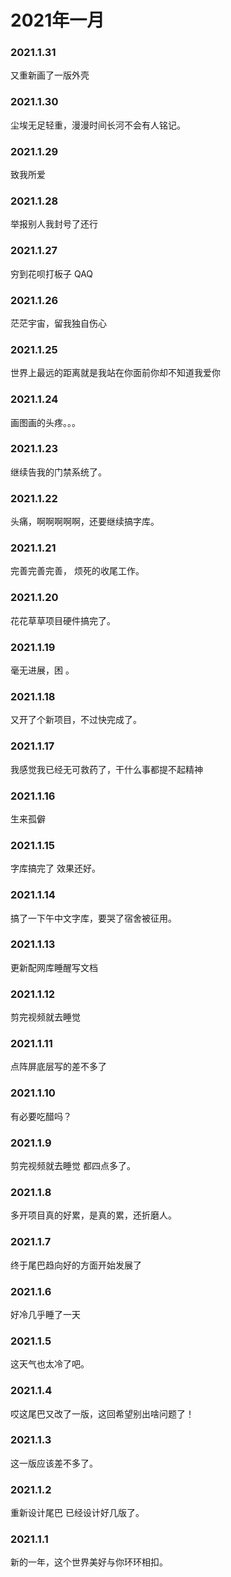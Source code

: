 # 2021年一月

### 2021.1.31
又重新画了一版外壳
### 2021.1.30 
尘埃无足轻重，漫漫时间长河不会有人铭记。
### 2021.1.29 
致我所爱
### 2021.1.28 
举报别人我封号了还行
### 2021.1.27
穷到花呗打板子 QAQ
### 2021.1.26 
茫茫宇宙，留我独自伤心
### 2021.1.25 
世界上最远的距离就是我站在你面前你却不知道我爱你
### 2021.1.24 
画图画的头疼。。。
### 2021.1.23 
继续告我的门禁系统了。
### 2021.1.22 
头痛，啊啊啊啊啊，还要继续搞字库。
### 2021.1.21
完善完善完善，
烦死的收尾工作。 
### 2021.1.20 
花花草草项目硬件搞完了。
### 2021.1.19
毫无进展，困 。 
### 2021.1.18
又开了个新项目，不过快完成了。
### 2021.1.17  
我感觉我已经无可救药了，干什么事都提不起精神
### 2021.1.16
生来孤僻
### 2021.1.15
字库搞完了 效果还好。
### 2021.1.14
搞了一下午中文字库，要哭了宿舍被征用。
### 2021.1.13
更新配网库睡醒写文档
### 2021.1.12
剪完视频就去睡觉
### 2021.1.11
点阵屏底层写的差不多了
### 2021.1.10
有必要吃醋吗？
### 2021.1.9
剪完视频就去睡觉 都四点多了。
### 2021.1.8
多开项目真的好累，是真的累，还折磨人。
### 2021.1.7
终于尾巴趋向好的方面开始发展了
### 2021.1.6
好冷几乎睡了一天
### 2021.1.5
这天气也太冷了吧。
### 2021.1.4
哎这尾巴又改了一版，这回希望别出啥问题了！
### 2021.1.3
这一版应该差不多了。
### 2021.1.2
重新设计尾巴 已经设计好几版了。
### 2021.1.1
新的一年，这个世界美好与你环环相扣。
